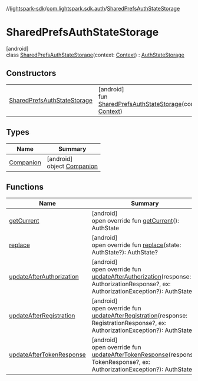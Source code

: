 //[lightspark-sdk](../../../index.md)/[com.lightspark.sdk.auth](../index.md)/[SharedPrefsAuthStateStorage](index.md)

# SharedPrefsAuthStateStorage

[android]\
class [SharedPrefsAuthStateStorage](index.md)(context: [Context](https://developer.android.com/reference/kotlin/android/content/Context.html)) : [AuthStateStorage](../-auth-state-storage/index.md)

## Constructors

| | |
|---|---|
| [SharedPrefsAuthStateStorage](-shared-prefs-auth-state-storage.md) | [android]<br>fun [SharedPrefsAuthStateStorage](-shared-prefs-auth-state-storage.md)(context: [Context](https://developer.android.com/reference/kotlin/android/content/Context.html)) |

## Types

| Name | Summary |
|---|---|
| [Companion](-companion/index.md) | [android]<br>object [Companion](-companion/index.md) |

## Functions

| Name | Summary |
|---|---|
| [getCurrent](get-current.md) | [android]<br>open override fun [getCurrent](get-current.md)(): AuthState |
| [replace](replace.md) | [android]<br>open override fun [replace](replace.md)(state: AuthState?): AuthState? |
| [updateAfterAuthorization](update-after-authorization.md) | [android]<br>open override fun [updateAfterAuthorization](update-after-authorization.md)(response: AuthorizationResponse?, ex: AuthorizationException?): AuthState? |
| [updateAfterRegistration](update-after-registration.md) | [android]<br>open override fun [updateAfterRegistration](update-after-registration.md)(response: RegistrationResponse?, ex: AuthorizationException?): AuthState? |
| [updateAfterTokenResponse](update-after-token-response.md) | [android]<br>open override fun [updateAfterTokenResponse](update-after-token-response.md)(response: TokenResponse?, ex: AuthorizationException?): AuthState? |
